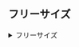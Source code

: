 ## フリーサイズ
<details>
  <summary>フリーサイズ</summary>

||画像|
|---|---|
|暁マント |<img src="http://drive.google.com/uc?export=view&id=1bKhIO3KayDcP8uwLFi-qHFkSOYT_Wl6a" width=400 > |
|テニプリ |<img src="http://drive.google.com/uc?export=view&id=1maTlKjpwAE0NwSLpmUUzpcLLciek_YJg" width=400 >  |
</details>
